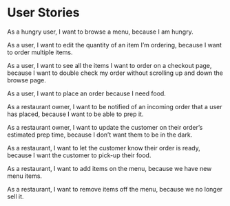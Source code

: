 # User Stories

As a hungry user, I want to browse a menu, because I am hungry.

As a user, I want to edit the quantity of an item I’m ordering, because I want to order multiple items. 

As a user, I want to see all the items I want to order on a checkout page, because I want to double check my order without scrolling up and down the browse page.

As a user, I want to place an order because I need food.

As a restaurant owner, I want to be notified of an incoming order that a user has placed, because I want to be able to prep it.

As a restaurant owner, I want to update the customer on their order’s estimated prep time, because I don’t want them to be in the dark.

As a restaurant, I want to let the customer know their order is ready, because I want the customer to pick-up their food.

As a restaurant, I want to add items on the menu, because we have new menu items.

As a restaurant, I want to remove items off the menu, because we no longer sell it.


